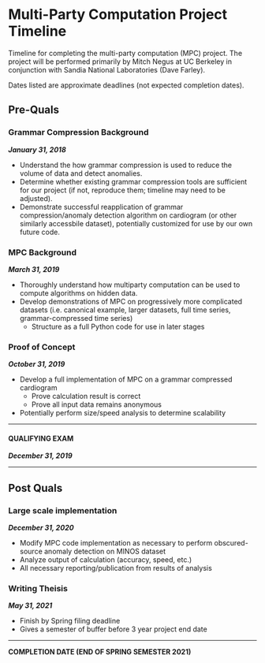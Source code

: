 # Multi-Party Computation Project Timeline

Timeline for completing the multi-party computation (MPC) project. The project will be performed primarily by Mitch Negus at UC Berkeley in conjunction with Sandia National Laboratories (Dave Farley).

Dates listed are approximate deadlines (not expected completion dates).

## Pre-Quals

### Grammar Compression Background
___January 31, 2018___

* Understand the how grammar compression is used to reduce the volume of data and detect anomalies. 
* Determine whether existing grammar compression tools are sufficient for our project (if not, reproduce them; timeline may need to be adjusted). 
* Demonstrate successful reapplication of grammar compression/anomaly detection algorithm on cardiogram (or other similarly accessbile dataset), potentially customized for use by our own future code. 

### MPC Background
___March 31, 2019___

* Thoroughly understand how multiparty computation can be used to compute algorithms on hidden data.
* Develop demonstrations of MPC on progressively more complicated datasets (i.e. canonical example, larger datasets, full time series, grammar-compressed time series)
	* Structure as a full Python code for use in later stages


### Proof of Concept 
___October 31, 2019___

* Develop a full implementation of MPC on a grammar compressed cardiogram
	* Prove calculation result is correct
	* Prove all input data remains anonymous
* Potentially perform size/speed analysis to determine scalability

---

#### QUALIFYING EXAM 
___December 31, 2019___

---

## Post Quals

### Large scale implementation
___December 31, 2020___

* Modify MPC code implementation as necessary to perform obscured-source anomaly detection on MINOS dataset
* Analyze output of calculation (accuracy, speed, etc.)
* All necessary reporting/publication from results of analysis

### Writing Theisis
___May 31, 2021___

* Finish by Spring filing deadline
* Gives a semester of buffer before 3 year project end date

---
**COMPLETION DATE (END OF SPRING SEMESTER 2021)**
